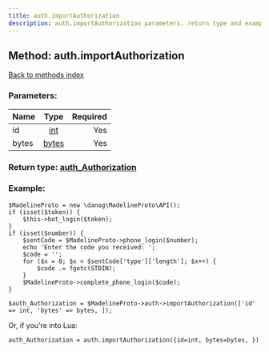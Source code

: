 ```yaml
---
title: auth.importAuthorization
description: auth.importAuthorization parameters, return type and example
---
```

## Method: auth.importAuthorization  
[Back to methods index](index.md)


### Parameters:

| Name     |    Type       | Required |
|----------|:-------------:|---------:|
|id|[int](../types/int.md) | Yes|
|bytes|[bytes](../types/bytes.md) | Yes|


### Return type: [auth\_Authorization](../types/auth_Authorization.md)

### Example:


```
$MadelineProto = new \danog\MadelineProto\API();
if (isset($token)) {
    $this->bot_login($token);
}
if (isset($number)) {
    $sentCode = $MadelineProto->phone_login($number);
    echo 'Enter the code you received: ';
    $code = '';
    for ($x = 0; $x < $sentCode['type']['length']; $x++) {
        $code .= fgetc(STDIN);
    }
    $MadelineProto->complete_phone_login($code);
}

$auth_Authorization = $MadelineProto->auth->importAuthorization(['id' => int, 'bytes' => bytes, ]);
```

Or, if you're into Lua:

```
auth_Authorization = auth.importAuthorization({id=int, bytes=bytes, })
```

